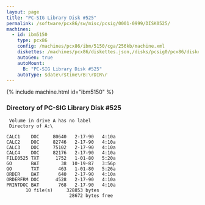 ```yaml
---
layout: page
title: "PC-SIG Library Disk #525"
permalink: /software/pcx86/sw/misc/pcsig/0001-0999/DISK0525/
machines:
  - id: ibm5150
    type: pcx86
    config: /machines/pcx86/ibm/5150/cga/256kb/machine.xml
    diskettes: /machines/pcx86/diskettes.json,/disks/pcsig0/pcx86/diskettes.json
    autoGen: true
    autoMount:
      B: "PC-SIG Library Disk #525"
    autoType: $date\r$time\rB:\rDIR\r
---
```


{% include machine.html id="ibm5150" %}

### Directory of PC-SIG Library Disk #525

     Volume in drive A has no label
     Directory of A:\

    CALC1    DOC     80640   2-17-90   4:10a
    CALC2    DOC     82746   2-17-90   4:10a
    CALC3    DOC     75102   2-17-90   4:10a
    CALC4    DOC     82176   2-17-90   4:10a
    FILE0525 TXT      1752   1-01-80   5:20a
    GO       BAT        38  10-19-87   3:56p
    GO       TXT       463   1-01-80   5:26a
    ORDER    BAT       640   2-17-90   4:10a
    ORDERFRM DOC      4528   2-17-90   4:10a
    PRINTDOC BAT       768   2-17-90   4:10a
           10 file(s)     328853 bytes
                           28672 bytes free
